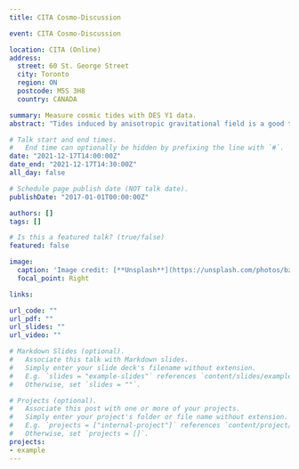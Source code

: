 ```yaml
---
title: CITA Cosmo-Discussion

event: CITA Cosmo-Discussion

location: CITA (Online)
address:
  street: 60 St. George Street
  city: Toronto
  region: ON
  postcode: M5S 3H8
  country: CANADA

summary: Measure cosmic tides with DES Y1 data.
abstract: "Tides induced by anisotropic gravitational field is a good tracer of the density distribution. This is also a good tool to extract structural information from small-scale structure which is challenging due to non-linear dynamics. We will give an intuitive picture of this method, and also discuss the influence of redshift distortions and photo-Z error. Finally, we will talk about our current research to improve cosmological parameter constraints with DES Y1 data based on tidal reconstruction method."

# Talk start and end times.
#   End time can optionally be hidden by prefixing the line with `#`.
date: "2021-12-17T14:00:00Z"
date_end: "2021-12-17T14:30:00Z"
all_day: false

# Schedule page publish date (NOT talk date).
publishDate: "2017-01-01T00:00:00Z"

authors: []
tags: []

# Is this a featured talk? (true/false)
featured: false

image:
  caption: 'Image credit: [**Unsplash**](https://unsplash.com/photos/bzdhc5b3Bxs)'
  focal_point: Right

links:

url_code: ""
url_pdf: ""
url_slides: ""
url_video: ""

# Markdown Slides (optional).
#   Associate this talk with Markdown slides.
#   Simply enter your slide deck's filename without extension.
#   E.g. `slides = "example-slides"` references `content/slides/example-slides.md`.
#   Otherwise, set `slides = ""`.

# Projects (optional).
#   Associate this post with one or more of your projects.
#   Simply enter your project's folder or file name without extension.
#   E.g. `projects = ["internal-project"]` references `content/project/deep-learning/index.md`.
#   Otherwise, set `projects = []`.
projects:
- example
---
```


